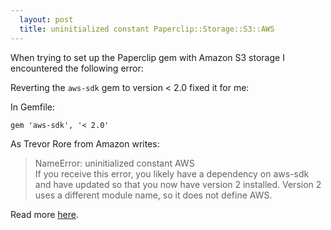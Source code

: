```yaml
---
  layout: post
  title: uninitialized constant Paperclip::Storage::S3::AWS
---
```


When trying to set up the Paperclip gem with Amazon S3 storage I encountered the following error:

<script src="https://gist.github.com/alexp/28db7db35c58741aabfa.js"></script>

Reverting the <code>aws-sdk</code> gem to version < 2.0 fixed it for me:

In Gemfile: <br/>

<code>gem 'aws-sdk', '< 2.0'</code>

As Trevor Rore from Amazon writes:

<blockquote>
NameError: uninitialized constant AWS
<br/>
If you receive this error, you likely have a dependency on aws-sdk and have updated so that you now have version 2 installed. Version 2 uses a different module name, so it does not define AWS.
</blockquote>

Read more <a href="http://ruby.awsblog.com/post/TxFKSK2QJE6RPZ/Upcoming-Stable-Release-of-AWS-SDK-for-Ruby-Version-2">here</a>.
